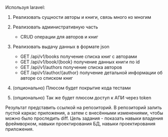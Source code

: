 Используя laravel:
 
1. Реализовать сущности авторы и книги, связь много ко многим
 
2. Реализовать административную часть
    * CRUD операции для авторов и книг
 
3. Реализовать выдачу данных в формате json

    * GET /api/v1/books получение списка книг с авторами
    * GET /api/v1/book/{book} получение данных книги по id 
    * GET /api/v1/authors получение списка авторов
    * GET /api/v1/author/{author} получение детальной информации об авторе со списком книг
    
4.   (опционально) Плюсом будет покрытие кода тестами    
5.   (опционально) Так же будет плюсом доступ к АПИ через token 
 
Результат представить ссылкой на репозиторий.
В репозиторий залить пустой каркас приложения, а затем с внесёнными изменениями, чтобы можно было проследить diff. 
Цель задания - показать навыки владения фреймворком, навыки проектирования БД, навыки проектирования приложения.
